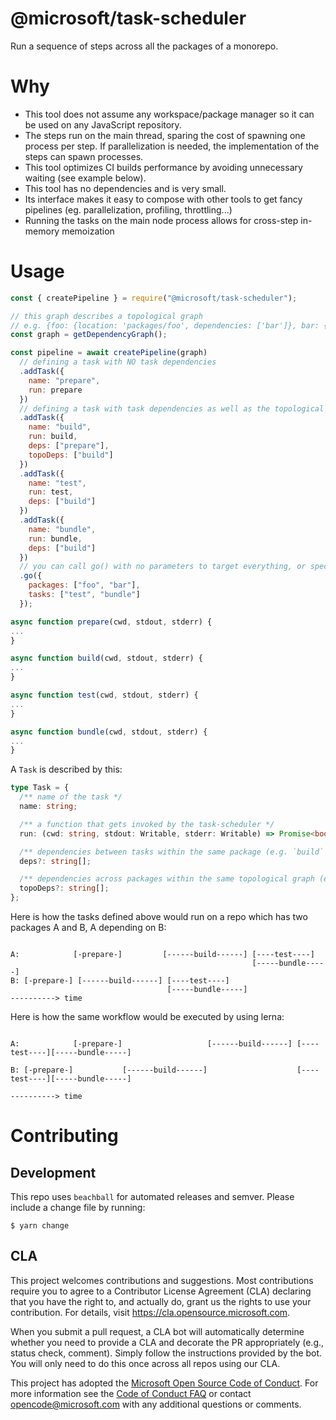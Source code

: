 # @microsoft/task-scheduler

Run a sequence of steps across all the packages of a monorepo.

# Why

- This tool does not assume any workspace/package manager so it can be used on any JavaScript repository.
- The steps run on the main thread, sparing the cost of spawning one process per step. If parallelization is needed, the implementation of the steps can spawn processes.
- This tool optimizes CI builds performance by avoiding unnecessary waiting (see example below).
- This tool has no dependencies and is very small.
- Its interface makes it easy to compose with other tools to get fancy pipelines (eg. parallelization, profiling, throttling...)
- Running the tasks on the main node process allows for cross-step in-memory memoization

# Usage

```js
const { createPipeline } = require("@microsoft/task-scheduler");

// this graph describes a topological graph
// e.g. {foo: {location: 'packages/foo', dependencies: ['bar']}, bar: { ... }}
const graph = getDependencyGraph();

const pipeline = await createPipeline(graph)
  // defining a task with NO task dependencies
  .addTask({
    name: "prepare",
    run: prepare
  })
  // defining a task with task dependencies as well as the topological deps
  .addTask({
    name: "build",
    run: build,
    deps: ["prepare"],
    topoDeps: ["build"]
  })
  .addTask({
    name: "test",
    run: test,
    deps: ["build"]
  })
  .addTask({
    name: "bundle",
    run: bundle,
    deps: ["build"]
  })
  // you can call go() with no parameters to target everything, or specify which packages or tasks to target
  .go({
    packages: ["foo", "bar"],
    tasks: ["test", "bundle"]
  });

async function prepare(cwd, stdout, stderr) {
...
}

async function build(cwd, stdout, stderr) {
...
}

async function test(cwd, stdout, stderr) {
...
}

async function bundle(cwd, stdout, stderr) {
...
}

```

A `Task` is described by this:

```ts
type Task = {
  /** name of the task */
  name: string;

  /** a function that gets invoked by the task-scheduler */
  run: (cwd: string, stdout: Writable, stderr: Writable) => Promise<boolean>;

  /** dependencies between tasks within the same package (e.g. `build` -> `test`) */
  deps?: string[];

  /** dependencies across packages within the same topological graph (e.g. parent `build` -> child `build`) */
  topoDeps?: string[];
};
```

Here is how the tasks defined above would run on a repo which has two packages A and B, A depending on B:

```

A:            [-prepare-]         [------build------] [----test----]
                                                      [-----bundle-----]
B: [-prepare-] [------build------] [----test----]
                                   [-----bundle-----]
----------> time
```

Here is how the same workflow would be executed by using lerna:

```

A:            [-prepare-]                   [------build------] [----test----][-----bundle-----]

B: [-prepare-]           [------build------]                    [----test----][-----bundle-----]

----------> time
```

# Contributing

## Development

This repo uses `beachball` for automated releases and semver. Please include a change file by running:

```
$ yarn change
```

## CLA

This project welcomes contributions and suggestions. Most contributions require you to agree to a
Contributor License Agreement (CLA) declaring that you have the right to, and actually do, grant us
the rights to use your contribution. For details, visit https://cla.opensource.microsoft.com.

When you submit a pull request, a CLA bot will automatically determine whether you need to provide
a CLA and decorate the PR appropriately (e.g., status check, comment). Simply follow the instructions
provided by the bot. You will only need to do this once across all repos using our CLA.

This project has adopted the [Microsoft Open Source Code of Conduct](https://opensource.microsoft.com/codeofconduct/).
For more information see the [Code of Conduct FAQ](https://opensource.microsoft.com/codeofconduct/faq/) or
contact [opencode@microsoft.com](mailto:opencode@microsoft.com) with any additional questions or comments.
